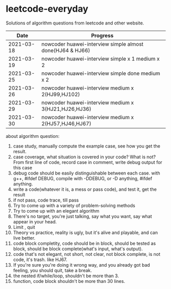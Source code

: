 # leetcode-everyday

Solutions of algorithm questions from leetcode and other website.

| Date | Progress |
| ---- | -------- |
| 2021-03-18 | nowcoder huawei-interview simple almost done(HJ64 & HJ66) |
| 2021-03-19 | nowcoder huawei-interview simple x 1 medium x 2  |
| 2021-03-25 | nowcoder huawei-interview simple done medium x 2 |
| 2021-03-26 | nowcoder huawei-interview medium x 2(HJ99,HJ102) |
| 2021-03-29 | nowcoder huawei-interview medium x 3(HJ21,HJ26,HJ36) |
| 2021-03-30 | nowcoder huawei-interview medium x 2(HJ57,HJ46,HJ67) |

about algorithm question:

1. case study, manually compute the example case, see how you get the result.
2. case coverage, what situation is covered in your code? What is not? From first line of code, record case in comment, write debug output for this case
3. debug code should be easily distinguishable between each case. with g++, #ifdef DEBUG, compile with -DDEBUG, or -D anything, #ifdef anything.
4. write a code(whatever it is, a mess or pass code), and test it, get the result
5. if not pass, code trace, till pass
6. Try to come up with a variety of problem-solving methods
7. Try to come up with an elegant algorithm
8. There's no target, you're just talking, say what you want, say what appear in your head.
9. Limit , quit
10. Theory vs practice, reality is ugly, but it's alive and playable, and can live better.
11. code block completity, code should be in block, should be tested as block, should be block complete(what's input, what's output).
12. code that's not elegant, not short, not clear, not block complete, is not code, it's trash. like HJ67.
13. If you're sure you're doing it wrong way, and you already got bad feeling, you should quit, take a break.
14. the nested if/while/loop, shouldn't be more than 3.
15. function, code block shouldn't be more than 30 lines.
